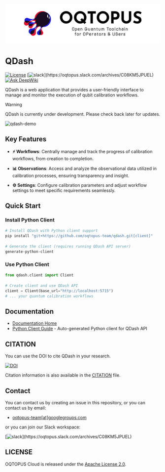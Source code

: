 ![OQTOPUS](docs/oqtopus-logo.png)

# QDash

[![License](https://img.shields.io/badge/License-Apache_2.0-blue.svg)](https://opensource.org/licenses/Apache-2.0)
[![slack](https://img.shields.io/badge/slack-OQTOPUS-pink.svg?logo=slack&style=plastic")](https://oqtopus.slack.com/archives/C08KM5JPUEL)
[![Ask DeepWiki](https://deepwiki.com/badge.svg)](https://deepwiki.com/oqtopus-team/qdash)

QDash is a web application that provides a user-friendly interface to manage and monitor the execution of qubit calibration workflows.

> [!WARNING]
> QDash is currently under development. Please check back later for updates.

![qdash-demo](docs/qdash-demo.gif)

## Key Features

- **⚡ Workflows**: Centrally manage and track the progress of calibration workflows, from creation to completion.

- **📊 Observations**: Access and analyze the observational data utilized in calibration processes, ensuring transparency and insight.

- **⚙️ Settings**: Configure calibration parameters and adjust workflow settings to meet specific requirements seamlessly.

## Quick Start

### Install Python Client

```bash
# Install QDash with Python client support
pip install "git+https://github.com/oqtopus-team/qdash.git[client]"

# Generate the client (requires running QDash API server)
generate-python-client
```

### Use Python Client

```python
from qdash.client import Client

# Create client and use QDash API
client = Client(base_url="http://localhost:5715")
# ... your quantum calibration workflows
```

## Documentation

- [Documentation Home](https://qdash.readthedocs.io/en/stable/)
- [Python Client Guide](docs/python-client.md) - Auto-generated Python client for QDash API

## CITATION

You can use the DOI to cite QDash in your research.

[![DOI](https://zenodo.org/badge/DOI/10.5281/zenodo.14277282.svg)](https://doi.org/10.5281/zenodo.14277282)

Citation information is also available in the [CITATION](https://github.com/oqtopus-team/qdash/blob/main/CITATION.cff) file.

## Contact

You can contact us by creating an issue in this repository,
or you can contact us by email:

- [oqtopus-team[at]googlegroups.com](mailto:oqtopus-team[at]googlegroups.com)

or you can join our Slack workspace:

[![slack](https://img.shields.io/badge/slack-OQTOPUS-pink.svg?logo=slack&style=plastic")](https://oqtopus.slack.com/archives/C08KM5JPUEL)

## LICENSE

OQTOPUS Cloud is released under the [Apache License 2.0](https://github.com/oqtopus-team/qdash/blob/main/LICENSE).
